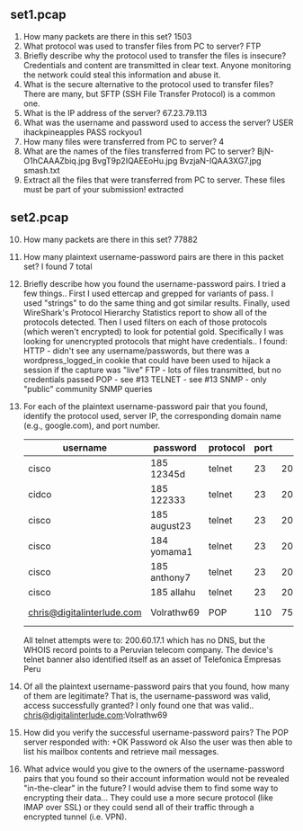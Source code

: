 set1.pcap
---------

1. How many packets are there in this set?
		1503
2. What protocol was used to transfer files from PC to server?
		FTP
3. Briefly describe why the protocol used to transfer the files is insecure?
		Credentials and content are transmitted in clear text.  Anyone monitoring the network could steal this information and abuse it.
4. What is the secure alternative to the protocol used to transfer files?
		There are many, but SFTP (SSH File Transfer Protocol) is a common one.
5. What is the IP address of the server?
		67.23.79.113
6. What was the username and password used to access the server?
		USER ihackpineapples
		PASS rockyou1
7. How many files were transferred from PC to server?
		4
8. What are the names of the files transferred from PC to server?
		BjN-O1hCAAAZbiq.jpg
		BvgT9p2IQAEEoHu.jpg
		BvzjaN-IQAA3XG7.jpg
		smash.txt
9. Extract all the files that were transferred from PC to server. These files must be part of your submission!
	extracted


set2.pcap
---------

10. How many packets are there in this set?
	77882
11. How many plaintext username-password pairs are there in this packet set?
	I found 7 total
12. Briefly describe how you found the username-password pairs.
	I tried a few things..  First I used ettercap and grepped for variants of pass.   I used "strings" to do the same thing and got similar results.  	Finally, used WireShark's Protocol Hierarchy Statistics report to show all of the protocols detected.  Then I used filters on each of those protocols (which weren't encrypted) to look for potential gold.  Specifically I was looking for unencrypted protocols that might have credentials..   I found:
	HTTP - didn't see any username/passwords, but there was a wordpress_logged_in cookie that could have been used to hijack a session if the capture was "live"
	FTP - lots of files transmitted, but no credentials passed
	POP - see #13
	TELNET - see #13
	SNMP - only "public" community SNMP queries
13. For each of the plaintext username-password pair that you found, identify the protocol used, server IP, the corresponding domain name (e.g., google.com), and port number.


	username | password | protocol | port | ip | domain 
	--------|--------|--------|----|---|------
	cisco | 185 12345d | telnet | 23 | 200.60.17.1 | unknown
	cidco | 185 122333 | telnet | 23 | 200.60.17.1 | unknown
	cisco | 185 august23 | telnet | 23|200.60.17.1 | unknown
	cisco | 184 yomama1 | telnet|23|200.60.17.1 | unknown
	cisco | 185 anthony7 | telnet | 23 | 200.60.17.1 | unknown
	cisco | 185 allahu | telnet | 23 | 200.60.17.1 | unknown
	chris@digitalinterlude.com | Volrathw69 | POP | 110 | 75.126.75.131 | mail.si-sv3231.com
	All telnet attempts were to: 200.60.17.1 which has no DNS, but the WHOIS record points to a Peruvian telecom company.  The device's telnet banner also identified itself as an asset of Telefonica Empresas Peru
14. Of all the plaintext username-password pairs that you found, how many of them are legitimate? That is, the username-password was valid, access successfully granted?
	I only found one that was valid..  chris@digitalinterlude.com:Volrathw69
15. How did you verify the successful username-password pairs?
	The POP server responded with:
	+OK Password ok
	Also the user was then able to list his mailbox contents and retrieve mail messages.
16. What advice would you give to the owners of the username-password pairs that you found so their account information would not be revealed "in-the-clear" in the future?
	I would advise them to find some way to encrypting their data...   They could use a more secure protocol (like IMAP over SSL) or they could send all of their traffic through a encrypted tunnel (i.e. VPN).  

